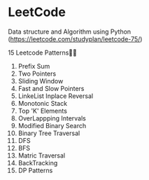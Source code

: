# LeetCode
Data structure and Algorithm using Python (https://leetcode.com/studyplan/leetcode-75/)

15 Leetcode Patterns🐱‍🚀
1) Prefix Sum
2) Two Pointers
3) Sliding Window
4) Fast and Slow Pointers
5) LinkeList Inplace Reversal
6) Monotonic Stack
7) Top 'K' Elements
8) OverLappping Intervals
9) Modified Binary Search
10) Binary Tree Traversal
11) DFS
12) BFS
13) Matric Traversal
14) BackTracking
15) DP Patterns
